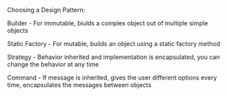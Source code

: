 Choosing a Design Pattern:

Builder - For immutable, biulds a complex object out of multiple simple objects

Static Factory - For mutable, builds an object using a static factory method

Strategy - Behavior inherited and implementation is encapsulated, you can change the behavior at any time

Command - If message is inherited, gives the user different options every time, encapsulates the messages between objects